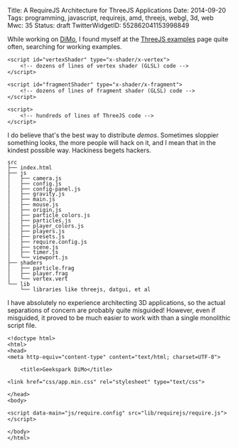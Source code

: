 Title: A RequireJS Architecture for ThreeJS Applications
Date: 2014-09-20
Tags: programming, javascript, requirejs, amd, threejs, webgl, 3d, web
Mwc: 35
Status: draft
TwitterWidgetID: 552862041153998849

While working on [DiMo][dimo], I found myself at the [ThreeJS
examples][threejsexamples] page quite often, searching for working examples.

    <script id="vertexShader" type="x-shader/x-vertex">
        <!-- dozens of lines of vertex shader (GLSL) code -->
    </script>

    <script id="fragmentShader" type="x-shader/x-fragment">
        <!-- dozens of lines of fragment shader (GLSL) code -->
    </script>

    <script>
        <!-- hundreds of lines of ThreeJS code -->
    </script>

I do believe that's the best way to distribute *demos*.  Sometimes sloppier
something looks, the more people will hack on it, and I mean that in the
kindest possible way.  Hackiness begets hackers.

<pre style="line-height: 1.2"><code style="line-height: 1"><!--
-->src
├── index.html
├── js
│   ├── camera.js
│   ├── config.js
│   ├── config-panel.js
│   ├── gravity.js
│   ├── main.js
│   ├── mouse.js
│   ├── origin.js
│   ├── particle_colors.js
│   ├── particles.js
│   ├── player_colors.js
│   ├── players.js
│   ├── presets.js
│   ├── require.config.js
│   ├── scene.js
│   ├── timer.js
│   └── viewport.js
├── shaders
│   ├── particle.frag
│   ├── player.frag
│   └── vertex.vert
└── lib
    └── libraries like threejs, datgui, et al
</code></pre>

I have absolutely no experience architecting 3D applications, so the actual
separations of concern are probably quite misguided!  However, even if
misguided, it proved to be much easier to work with than a single monolithic
script file.

    <!doctype html>
    <html>
    <head>
    <meta http-equiv="content-type" content="text/html; charset=UTF-8">

        <title>Geekspark DiMo</title>

    <link href="css/app.min.css" rel="stylesheet" type="text/css">

    </head>
    <body>

    <script data-main="js/require.config" src="lib/requirejs/require.js"></script>

    </body>
    </html>

<script>
$('pre code').each(add_prism_js);
function add_prism_js(i, el) {
    $(el).addClass('language-markup');
}
</script>

[dimo]: /projects/dimo
[threejsexamples]: http://threejs.org/examples/
